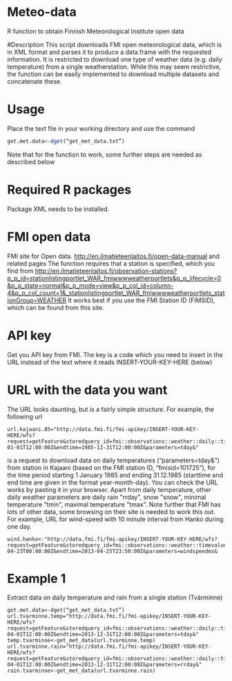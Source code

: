 # Meteo-data
R function to obtain Finnish Meteorological Institute open data

#Description
This script downloads FMI open meteorological data, which is in XML format and parses it to produce a data.frame with the requested information. It is restricted to download one type of weather data (e.g. daily temperature) from a single weatherstation. While this may seem restrictive, the function can be easily implemented to download multiple datasets and concatenate these.   

# Usage
Place the text file in your working directory and use the command
```R
get.met.data<-dget(“get_met_data.txt”)
```
Note that for the function to work, some further steps are needed as described below

# Required R packages
Package XML needs to be installed.

# FMI open data
 FMI site for Open data. http://en.ilmatieteenlaitos.fi/open-data-manual and related pages
 The function requires that a station is specified, which you find from http://en.ilmatieteenlaitos.fi/observation-stations?p_p_id=stationlistingportlet_WAR_fmiwwwweatherportlets&p_p_lifecycle=0&p_p_state=normal&p_p_mode=view&p_p_col_id=column-4&p_p_col_count=1&_stationlistingportlet_WAR_fmiwwwweatherportlets_stationGroup=WEATHER
 It works best if you use the FMI Station ID (FIMSID), which can be found from this site.
 
# API key
Get you API key from FMI. The key is a code which you need to insert in the URL instead of the text where it reads INSERT-YOUR-KEY-HERE (below)

# URL with the data you want
The URL looks daunting, but is a fairly simple structure. For example, the following url
```
url.kajaani.85="http://data.fmi.fi/fmi-apikey/INSERT-YOUR-KEY-HERE/wfs?request=getFeature&storedquery_id=fmi::observations::weather::daily::timevaluepair&fmisid=101725&starttime=1985-01-01T12:00:00Z&endtime=1985-12-31T12:00:00Z&parameters=tday&"
```
is a request to download data on daily temperatures (“parameters=tday&”) from station in Kajaani (based on the FMI station ID, “fmisid=101725”), for the time period starting 1 January 1985 and ending 31.12.1985 (starttime and end time are given in the format year-month-day).
You can check the URL works by pasting it in your browser.
Apart from daily temperature, other daily weather parameters are daily rain "rrday", snow "snow", minimal temperature "tmin", maximal temperature "tmax".
Note further that FMI has lots of other data, some browsing on their site is needed to work this out.
For example, URL for wind-speed with 10 minute interval from Hanko during one day.
```
wind.hanko<-"http://data.fmi.fi/fmi-apikey/INSERT-YOUR-KEY-HERE/wfs?request=getFeature&storedquery_id=fmi::observations::weather::timevaluepair&fmisid=100917&maxlocations=1&starttime=2013-04-23T00:00:00Z&endtime=2013-04-25T23:50:00Z&parameters=windspeedms&
```

# Example 1

Extract data on daily temperature and rain from a single station (Tvärminne)
```
get.met.data<-dget(“get_met_data.txt”)
url.tvarminne.temp="http://data.fmi.fi/fmi-apikey/INSERT-YOUR-KEY-HERE/wfs?request=getFeature&storedquery_id=fmi::observations::weather::daily::timevaluepair&fmisid=100953&starttime=2013-04-01T12:00:00Z&endtime=2013-12-31T12:00:00Z&parameters=tday&"
temp.tvarminne<-get_met_data(url.tvarminne.temp)
url.tvarminne.rain="http://data.fmi.fi/fmi-apikey/INSERT-YOUR-KEY-HERE/wfs?request=getFeature&storedquery_id=fmi::observations::weather::daily::timevaluepair&fmisid=100953&starttime=2013-04-01T12:00:00Z&endtime=2013-12-31T12:00:00Z&parameters=rrday&"
rain.tvarminne<-get_met_data(url.tvarminne.rain)
```

